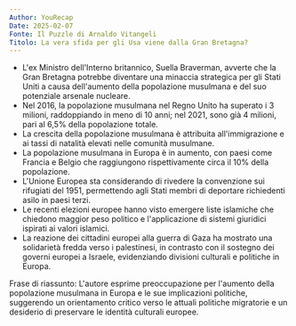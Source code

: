 ```yaml
---
Author: YouRecap
Date: 2025-02-07
Fonte: Il Puzzle di Arnaldo Vitangeli
Titolo: La vera sfida per gli Usa viene dalla Gran Bretagna?
---
```


- L'ex Ministro dell'Interno britannico, Suella Braverman, avverte che la Gran Bretagna potrebbe diventare una minaccia strategica per gli Stati Uniti a causa dell'aumento della popolazione musulmana e del suo potenziale arsenale nucleare.
- Nel 2016, la popolazione musulmana nel Regno Unito ha superato i 3 milioni, raddoppiando in meno di 10 anni; nel 2021, sono già 4 milioni, pari al 6,5% della popolazione totale.
- La crescita della popolazione musulmana è attribuita all'immigrazione e ai tassi di natalità elevati nelle comunità musulmane.
- La popolazione musulmana in Europa è in aumento, con paesi come Francia e Belgio che raggiungono rispettivamente circa il 10% della popolazione.
- L'Unione Europea sta considerando di rivedere la convenzione sui rifugiati del 1951, permettendo agli Stati membri di deportare richiedenti asilo in paesi terzi.
- Le recenti elezioni europee hanno visto emergere liste islamiche che chiedono maggior peso politico e l'applicazione di sistemi giuridici ispirati ai valori islamici.
- La reazione dei cittadini europei alla guerra di Gaza ha mostrato una solidarietà fredda verso i palestinesi, in contrasto con il sostegno dei governi europei a Israele, evidenziando divisioni culturali e politiche in Europa.

Frase di riassunto: L'autore esprime preoccupazione per l'aumento della popolazione musulmana in Europa e le sue implicazioni politiche, suggerendo un orientamento critico verso le attuali politiche migratorie e un desiderio di preservare le identità culturali europee.
